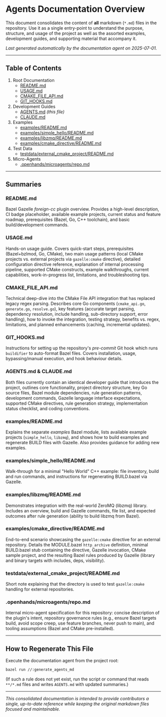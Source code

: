 # Agents Documentation Overview

This document consolidates the content of **all** markdown (`*.md`) files in the repository. Use it as a single entry-point to understand the purpose, structure, and usage of the project as well as the assorted examples, development guides, and supporting material that accompany it.

_Last generated automatically by the documentation agent on 2025-07-01._

---

## Table of Contents

1. Root Documentation
   * [README.md](README.md)
   * [USAGE.md](USAGE.md)
   * [CMAKE_FILE_API.md](CMAKE_FILE_API.md)
   * [GIT_HOOKS.md](GIT_HOOKS.md)
2. Development Guides
   * [AGENTS.md](AGENTS.md) _(this file)_
   * [CLAUDE.md](CLAUDE.md)
3. Examples
   * [examples/README.md](examples/README.md)
   * [examples/simple_hello/README.md](examples/simple_hello/README.md)
   * [examples/libzmq/README.md](examples/libzmq/README.md)
   * [examples/cmake_directive/README.md](examples/cmake_directive/README.md)
4. Test Data
   * [testdata/external_cmake_project/README.md](testdata/external_cmake_project/README.md)
5. Micro-Agents
   * [.openhands/microagents/repo.md](.openhands/microagents/repo.md)

---

## Summaries

### README.md  
Bazel Gazelle _foreign-cc_ plugin overview. Provides a high-level description, CI badge placeholder, available example projects, current status and feature roadmap, prerequisites (Bazel, Go, C++ toolchain), and basic build/development commands.

### USAGE.md  
Hands-on usage guide. Covers quick-start steps, prerequisites (Bazel+bzlmod, Go, CMake), two main usage patterns (local CMake projects vs. external projects via `gazelle:cmake` directive), detailed configuration directive reference, explanation of internal processing pipeline, supported CMake constructs, example walkthroughs, current capabilities, work-in-progress list, limitations, and troubleshooting tips.

### CMAKE_FILE_API.md  
Technical deep-dive into the CMake File API integration that has replaced legacy regex parsing. Describes core Go components (`cmake_api.go`, `generate.go`, `resolve.go`), key features (accurate target parsing, dependency resolution, include handling, sub-directory support, error handling), how to invoke the integration, testing strategy, benefits vs. regex, limitations, and planned enhancements (caching, incremental updates).

### GIT_HOOKS.md  
Instructions for setting up the repository's _pre-commit_ Git hook which runs `buildifier` to auto-format Bazel files. Covers installation, usage, bypassing/manual execution, and hook behaviour details.

### AGENTS.md & CLAUDE.md  
Both files currently contain an identical developer guide that introduces the project, outlines core functionality, project directory structure, key Go source files, Bazel module dependencies, rule generation patterns, development commands, Gazelle language interface expectations, supported CMake directives, rule generation strategy, implementation status checklist, and coding conventions.

### examples/README.md  
Explains the separate _examples_ Bazel module, lists available example projects (`simple_hello`, `libzmq`), and shows how to build examples and regenerate BUILD files with Gazelle. Also provides guidance for adding new examples.

### examples/simple_hello/README.md  
Walk-through for a minimal "Hello World" C++ example: file inventory, build and run commands, and instructions for regenerating BUILD.bazel via Gazelle.

### examples/libzmq/README.md  
Demonstrates integration with the real-world ZeroMQ (libzmq) library. Includes an overview, build and Gazelle commands, file list, and expected outcomes after rule generation (ability to build libzmq from Bazel).

### examples/cmake_directive/README.md  
End-to-end scenario showcasing the `gazelle:cmake` directive for an external repository. Details the MODULE.bazel `http_archive` definition, minimal BUILD.bazel stub containing the directive, Gazelle invocation, CMake sample project, and the resulting Bazel rules produced by Gazelle (library and binary targets with includes, deps, visibility).

### testdata/external_cmake_project/README.md  
Short note explaining that the directory is used to test `gazelle:cmake` handling for external repositories.

### .openhands/microagents/repo.md  
Internal micro-agent specification for this repository: concise description of the plugin's intent, repository governance rules (e.g., ensure Bazel targets build, avoid scope creep, use feature branches, never push to main), and tooling assumptions (Bazel and CMake pre-installed).

---

## How to Regenerate This File

Execute the documentation agent from the project root:

```bash
bazel run //:generate_agents_md
```

(If such a rule does not yet exist, run the script or command that reads `**/*.md` files and writes `AGENTS.md` with updated summaries.)

---

_This consolidated documentation is intended to provide contributors a single, up-to-date reference while keeping the original markdown files focused and maintainable._